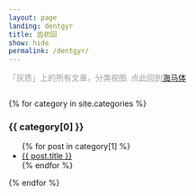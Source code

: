 ```yaml
---
layout: page
landing: dentgyr
title: 齿状回
show: hide
permalink: /dentgyr/
---
```

<div style="size=0.8em;color:#9b9b9b; margin-bottom:2em;">「灰质」上的所有文章，分类视图. 点此回到<a href="{{site.baseurl}}/hippocampus">海马体</a></div>
{% for category in site.categories %}
  <h3>{{ category[0] }}</h3>
  <ul>
    {% for post in category[1] %}
      <li><a href="{{site.baseurl}}/{{ post.url }}">{{ post.title }}</a></li>
    {% endfor %}
  </ul>
{% endfor %}
